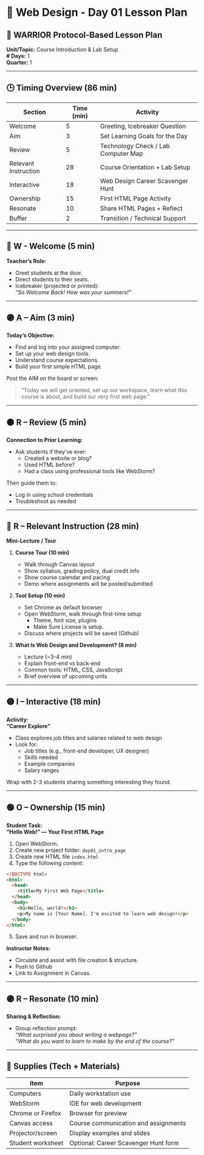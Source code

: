 # 🧠 Web Design - Day 01 Lesson Plan

## 🧭 WARRIOR Protocol-Based Lesson Plan  
**Unit/Topic:** Course Introduction & Lab Setup  
**# Days:** 1  
**Quarter:** 1  

---

## 🕒 Timing Overview (86 min)

| Section    | Time (min) | Activity |
|------------|------------|---------|
| Welcome    | 5          | Greeting, Icebreaker Question |
| Aim        | 3          | Set Learning Goals for the Day |
| Review     | 5          | Technology Check / Lab Computer Map |
| Relevant Instruction | 28 | Course Orientation + Lab Setup |
| Interactive| 18         | Web Design Career Scavenger Hunt |
| Ownership  | 15         | First HTML Page Activity |
| Resonate   | 10         | Share HTML Pages + Reflect |
| Buffer     | 2          | Transition / Technical Support |

---

## 🔵 W - Welcome (5 min)

**Teacher’s Role:**  
- Greet students at the door.  
- Direct students to their seats.  
- Icebreaker (projected or printed):  
  _“So Welcome Back! How was your summers!”_  

---

## 🟣 A – Aim (3 min)

**Today’s Objective:**  
- Find and log into your assigned computer.  
- Set up your web design tools.  
- Understand course expectations.  
- Build your first simple HTML page.

Post the AIM on the board or screen:  
> “Today we will get oriented, set up our workspace, learn what this course is about, and build our very first web page.”

---

## 🟠 R – Review (5 min)

**Connection to Prior Learning:**  
- Ask students if they’ve ever:  
  - Created a website or blog?  
  - Used HTML before?  
  - Had a class using professional tools like WebStorm?  

Then guide them to:  
- Log in using school credentials  
- Troubleshoot as needed  

---

## 🔵 R – Relevant Instruction (28 min)

**Mini-Lecture / Tour**  
1. **Course Tour (10 min)**  
   - Walk through Canvas layout  
   - Show syllabus, grading policy, dual credit info  
   - Show course calendar and pacing  
   - Demo where assignments will be posted/submitted  

2. **Tool Setup (10 min)**  
   - Set Chrome as default browser  
   - Open WebStorm, walk through first-time setup  
     - Theme, font size, plugins
     - Make Sure License is setup.  
   - Discuss where projects will be saved (Github)

3. **What Is Web Design and Development? (8 min)**  
   - Lecture (~3-4 min)  
   - Explain front-end vs back-end  
   - Common tools: HTML, CSS, JavaScript  
   - Brief overview of upcoming units  

---

## 🟡 I – Interactive (18 min)

**Activity:**  
**“Career Explore”**  
- Class explores job titles and salaries related to web design  
- Look for:  
  - Job titles (e.g., front-end developer, UX designer)  
  - Skills needed  
  - Example companies  
  - Salary ranges  

Wrap with 2-3 students sharing something interesting they found.

---

## 🟢 O – Ownership (15 min)

**Student Task:**  
**“Hello Web!” — Your First HTML Page**

1. Open WebStorm.  
2. Create new project folder: `day01_intro_page`  
3. Create new HTML file `index.html`  
4. Type the following content:

```html
<!DOCTYPE html>
<html>
  <head>
    <title>My First Web Page</title>
  </head>
  <body>
    <h1>Hello, world!</h1>
    <p>My name is [Your Name]. I'm excited to learn web design!</p>
  </body>
</html>
```

5. Save and run in browser.

**Instructor Notes:**  
- Circulate and assist with file creation & structure.  
- Push to Github
- Link to Assignment in Canvas.  

---

## 🟣 R – Resonate (10 min)

**Sharing & Reflection:**  
- Group reflection prompt:  
  _“What surprised you about writing a webpage?”_  
  _“What do you want to learn to make by the end of the course?”_  


---

## 🧰 Supplies (Tech + Materials)

| Item | Purpose |
|------|---------|
| Computers | Daily workstation use |
| WebStorm | IDE for web development |
| Chrome or Firefox | Browser for preview |
| Canvas access | Course communication and assignments |
| Projector/screen | Display examples and slides |
| Student worksheet | Optional: Career Scavenger Hunt form |